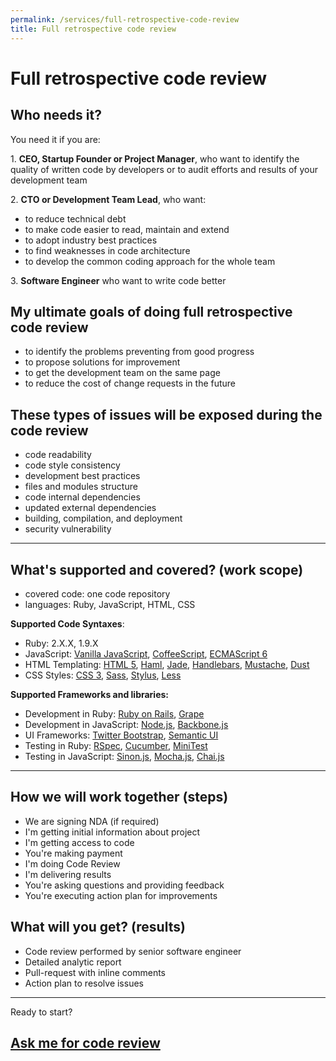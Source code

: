 ```yaml
---
permalink: /services/full-retrospective-code-review
title: Full retrospective code review
---
```


# Full retrospective code review

## Who needs it?

You need it if you are:

1\. **CEO, Startup Founder or Project Manager**,
who want to identify the quality of written code by developers
or to audit efforts and results of your development team

2\. **CTO or Development Team Lead**, who want:

* to reduce technical debt
* to make code easier to read, maintain and extend
* to adopt industry best practices
* to find weaknesses in code architecture
* to develop the common coding approach for the whole team

3\. **Software Engineer** who want to write code better

## My ultimate goals of doing full retrospective code review

* to identify the problems preventing from good progress
* to propose solutions for improvement
* to get the development team on the same page
* to reduce the cost of change requests in the future

## These types of issues will be exposed during the code review

* code readability
* code style consistency
* development best practices
* files and modules structure
* code internal dependencies
* updated external dependencies
* building, compilation, and deployment
* security vulnerability

---

## What's supported and covered? (work scope)

* covered code: one code repository
* languages: Ruby, JavaScript, HTML, CSS

**Supported Code Syntaxes**:

* Ruby: 2.X.X, 1.9.X
* JavaScript: [Vanilla JavaScript](http://vanilla-js.com), [CoffeeScript](http://coffeescript.org), [ECMAScript 6](http://es6-features.org)
* HTML Templating: [HTML 5](https://en.wikipedia.org/wiki/HTML5), [Haml](http://haml.info), [Jade](http://jade-lang.com), [Handlebars](http://handlebarsjs.com/), [Mustache](https://mustache.github.io/#demo), [Dust](http://www.dustjs.com)
* CSS Styles: [CSS 3](https://en.wikipedia.org/wiki/Cascading_Style_Sheets), [Sass](http://sass-lang.com), [Stylus](http://stylus-lang.com), [Less](http://lesscss.org)

**Supported Frameworks and libraries:**

* Development in Ruby: [Ruby on Rails](https://github.com/rails/rails), [Grape](https://github.com/ruby-grape/grape)
* Development in JavaScript: [Node.js](https://nodejs.org), [Backbone.js](http://backbonejs.org)
* UI Frameworks: [Twitter Bootstrap](https://getbootstrap.com), [Semantic UI](http://semantic-ui.com)
* Testing in Ruby: [RSpec](http://rspec.info), [Cucumber](https://cucumber.io), [MiniTest](https://github.com/seattlerb/minitest)
* Testing in JavaScript: [Sinon.js](http://sinonjs.org), [Mocha.js](https://mochajs.org), [Chai.js](http://chaijs.com)

---

## How we will work together (steps)

* We are signing NDA (if required)
* I'm getting initial information about project
* I'm getting access to code
* You're making payment
* I'm doing Code Review
* I'm delivering results
* You're asking questions and providing feedback
* You're executing action plan for improvements

## What will you get? (results)

* Code review performed by senior software engineer
* Detailed analytic report
* Pull-request with inline comments
* Action plan to resolve issues

---

Ready to start?

## [Ask me for code review](https://goo.gl/forms/7wh9VrOyUTHplWug1)
